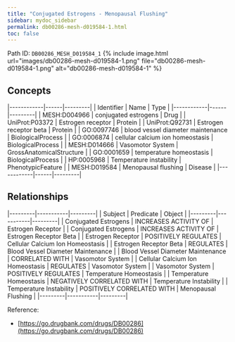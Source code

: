 ```yaml
---
title: "Conjugated Estrogens - Menopausal Flushing"
sidebar: mydoc_sidebar
permalink: db00286-mesh-d019584-1.html
toc: false 
---
```



Path ID: `DB00286_MESH_D019584_1`
{% include image.html url="images/db00286-mesh-d019584-1.png" file="db00286-mesh-d019584-1.png" alt="db00286-mesh-d019584-1" %}

## Concepts

|------------|------|---------|
| Identifier | Name | Type    |
|------------|------|---------|
| MESH:D004966 | conjugated estrogens | Drug |
| UniProt:P03372 | Estrogen receptor | Protein |
| UniProt:Q92731 | Estrogen receptor beta | Protein |
| GO:0097746 | blood vessel diameter maintenance | BiologicalProcess |
| GO:0006874 | cellular calcium ion homeostasis | BiologicalProcess |
| MESH:D014666 | Vasomotor System | GrossAnatomicalStructure |
| GO:0001659 | temperature homeostasis | BiologicalProcess |
| HP:0005968 | Temperature instability | PhenotypicFeature |
| MESH:D019584 | Menopausal flushing | Disease |
|------------|------|---------|

## Relationships

|---------|-----------|---------|
| Subject | Predicate | Object  |
|---------|-----------|---------|
| Conjugated Estrogens | INCREASES ACTIVITY OF | Estrogen Receptor |
| Conjugated Estrogens | INCREASES ACTIVITY OF | Estrogen Receptor Beta |
| Estrogen Receptor | POSITIVELY REGULATES | Cellular Calcium Ion Homeostasis |
| Estrogen Receptor Beta | REGULATES | Blood Vessel Diameter Maintenance |
| Blood Vessel Diameter Maintenance | CORRELATED WITH | Vasomotor System |
| Cellular Calcium Ion Homeostasis | REGULATES | Vasomotor System |
| Vasomotor System | POSITIVELY REGULATES | Temperature Homeostasis |
| Temperature Homeostasis | NEGATIVELY CORRELATED WITH | Temperature Instability |
| Temperature Instability | POSITIVELY CORRELATED WITH | Menopausal Flushing |
|---------|-----------|---------|

Reference: 
  - [https://go.drugbank.com/drugs/DB00286](https://go.drugbank.com/drugs/DB00286)
